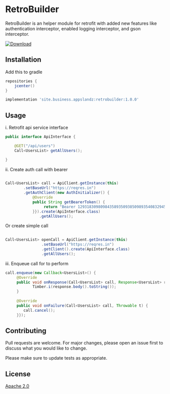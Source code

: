 # RetroBuilder
RetroBuilder is an helper module for retrofit with added new features like authentication interceptor, enabled logging interceptor, and gson interceptor. 

[ ![Download](https://api.bintray.com/packages/profahad/maven/site.business.appslandz.retrobuilder/images/download.svg) ](https://bintray.com/profahad/maven/site.business.appslandz.retrobuilder/_latestVersion)

## Installation
Add this to gradle
```gradle
repositories {
    jcenter()
}
```

```gradle
implementation 'site.business.appslandz:retrobuilder:1.0.0'
```

## Usage

i. Retrofit api service interface
```java 
public interface ApiInterface {

    @GET("/api/users")
    Call<UsersList> getAllUsers();

}
```

ii. Create auth call with bearer

```java
 
Call<UsersList> call = ApiClient.getInstance(this)
        .setBaseUrl("https://reqres.in")
        .getAuthClient(new AuthInitializer() {
            @Override
            public String getBearerToken() {
                 return "Bearer 129318309809843589350938509893540832945";
            }}).create(ApiInterface.class)
               .getAllUsers();
```

Or create simple call

```java
 
Call<UsersList> openCall = ApiClient.getInstance(this)
                .setBaseUrl("https://reqres.in")
                .getClient().create(ApiInterface.class)
                .getAllUsers();

```

iii. Enqueue call for to perform

```java
call.enqueue(new Callback<UsersList>() {
     @Override
     public void onResponse(Call<UsersList> call, Response<UsersList> respons
            Timber.i(response.body().toString());
     }
     
     @Override
     public void onFailure(Call<UsersList> call, Throwable t) {
        call.cancel();
     }});
```

## Contributing
Pull requests are welcome. For major changes, please open an issue first to discuss what you would like to change.

Please make sure to update tests as appropriate.


## License
[Apache 2.0](http://www.opensource.org/licenses/apache2.0.php)
